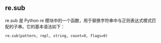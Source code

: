 ## re.sub

re.sub 是 Python re 模块中的一个函数，用于替换字符串中与正则表达式模式匹配的子串。它的基本语法如下：

```
re.sub(pattern, repl, string, count=0, flags=0)
```